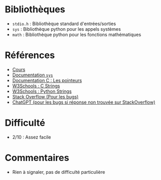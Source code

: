 # Bibliothèques

* `stdio.h` : Bibliothèque standard d'entrées/sorties
* `sys` : Bibliothèque python pour les appels systèmes
* `math` : Bibliothèque python pour les fonctions mathématiques

# Références

* [Cours](https://johnsamuel.info/fr/enseignement/cours/2024/PLP/)
* [Documentation `sys`](https://docs.python.org/3/library/sys.html)
* [Documentation C : Les pointeurs](https://zestedesavoir.com/tutoriels/755/le-langage-c-1/1043_aggregats-memoire-et-fichiers/4277_les-pointeurs/)
* [W3Schools : C Strings](https://www.w3schools.in/c-tutorial/strings/)
* [W3Schools : Python Strings](https://www.w3schools.com/python/python_strings.asp)
* [Stack Overflow (Pour les bugs)](https://stackoverflow.com/)
* [ChatGPT (pour les bugs si réponse non trouvée sur StackOverflow)](https://chatgpt.com/)

# Difficulté
 
* 2/10 : Assez facile

# Commentaires

* Rien à signaler, pas de difficulté particulière

